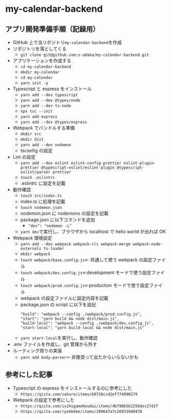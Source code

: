 # my-calendar-backend

## アプリ開発準備手順（記録用）

- GitHub 上で当リポジトリ`my-calendar-backend`を作成
- リポジトリを落としてくる
  - `git clone git@github.com:s-udaka/my-calendar-backend.git`
- アプリケーションを作成する
  - `cd my-calendar-backend`
  - `mkdir my-calendar`
  - `cd my-calendar`
  - `yarn init -y`
- Typescript と express をインストール
  - `yarn add --dev typescript`
  - `yarn add --dev @types/node`
  - `yarn add --dev ts-node`
  - `npx tsc --init`
  - `yarn add express`
  - `yarn add --dev @types/express`
- Webpack でバンドルする準備
  - `mkdir src`
  - `mkdir dist`
  - `yarn add --dev nodemon`
  - tsconfig の設定
- Lint の設定
  - `yarn add --dev eslint eslint-config-prettier eslint-plugin-prettier @typescript-eslint/eslint-plugin @typescript-eslint/parser prettier`
  - `touch .eslintrc`
  - .eslintrc に設定を記載
- 動作確認
  - `touch src/index.ts`
  - index.ts に処理を記載
  - `touch nodemon.json`
  - nodemon.json に nodemono の設定を記載
  - package.json に以下コマンドを追加
    - `"dev": "nodemon -L"`
  - `yarn dev`で実行し、ブラウザから localhost で hello world が出れば OK
- Webpack 環境設定
  - `yarn add --dev webpack webpack-cli webpack-merge webpack-node-externals ts-loader`
  - `mkdir webpack`
  - `touch webpack/base.config.js`← 共通して使う webpack の設定ファイル
  - `touch webpack/dev.config.js`←development モードで使う設定ファイル
  - `touch webpack/prod.config.js`←production モードで使う設定ファイル
  - webpack の設定ファイルに設定内容を記載
  - package.json の script に以下を追記
    ```
    "build": "webpack --config ./webpack/prod.config.js",
    "start": "yarn build && node dist/main.js",
    "build-local": "webpack --config ./webpack/dev.config.js",
    "start-local": "yarn build-local && node dist/main.js"
    ```
  - `yarn start-local`を実行し、動作確認
- .env ファイルを作成し、git 管理から外す
- ルーティング周りの実装
  - `yarn add body-parser`⇦ 非推奨って出たからいらないかも

## 参考にした記事

- Typescript の express をインストールするのに参考にした
  - `https://qiita.com/zaburo/items/69726cc42ef774990279`
- Webpack の設定で参考にした
  - `https://qiita.com/isihigameKoudai/items/4b790b5b2256dec27d1f`
  - `https://qiita.com/ryokkkke/items/390647a7c26933940470`
